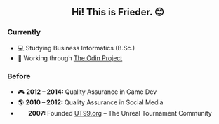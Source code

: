

<h2 align="center">Hi! This is Frieder. 😊</h2>

<h3>Currently</h3>
<ul>
  <li>💻 Studying Business Informatics (B.Sc.)</li>
  <li>💪 Working through <a href="https://www.theodinproject.com"  target="_blank" title="The Odin Project">The Odin Project</a></li>
</ul>

<h3>Before</h3>
<ul>
  <li>🎮 <strong>2012 – 2014: </strong> Quality Assurance in Game Dev</li>
  <li>🌎 <strong>2010 – 2012: </strong> Quality Assurance in Social Media</li>
  <li>&nbsp;<img src="https://ut99.org/favicon-16x16.png" width="16" height="16">  <strong>2007: </strong>Founded <a href="https://ut99.org" target="_blank" title="UT99.org – The Unreal Tournament Community">UT99.org</a> – The Unreal Tournament Community</li>
</ul>

